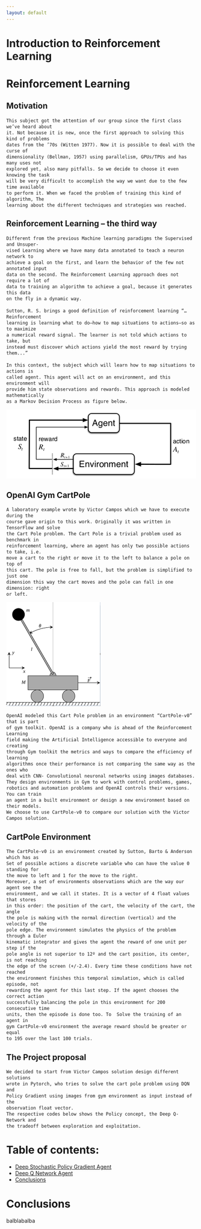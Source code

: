 ```yaml
---
layout: default
---
```



# Introduction to Reinforcement Learning

# Reinforcement Learning

## Motivation

    This subject got the attention of our group since the first class we’ve heard about
    it. Not because it is new, once the first approach to solving this kind of problems
    dates from the ’70s (Witten 1977). Now it is possible to deal with the curse of 
    dimensionality (Bellman, 1957) using parallelism, GPUs/TPUs and has many uses not 
    explored yet, also many pitfalls. So we decide to choose it even knowing the task 
    will be very difficult to accomplish the way we want due to the few time available
    to perform it. When we faced the problem of training this kind of algorithm, The 
    learning about the different techniques and strategies was reached.

## Reinforcement Learning – the third way

    Different from the previous Machine learning paradigms the Supervised and Unsuper-
    vised Learning where we have many data annotated to teach a neuron network to 
    achieve a goal on the first, and learn the behavior of the few not annotated input 
    data on the second. The Reinforcement Learning approach does not require a lot of 
    data to training an algorithm to achieve a goal, because it generates this data 
    on the fly in a dynamic way.
    
    Sutton, R. S. brings a good definition of reinforcement learning “… Reinforcement 
    learning is learning what to do—how to map situations to actions—so as to maximize
    a numerical reward signal. The learner is not told which actions to take, but 
    instead must discover which actions yield the most reward by trying them...”
    
    In this context, the subject which will learn how to map situations to actions is 
    called agent. This agent will act on an environment, and this environment will 
    provide him state observations and rewards. This approach is modeled mathematically
    as a Markov Decision Process as figure below.
    
![Octocat](assets/images/intromdp.png)

##  OpenAI Gym CartPole

    A laboratory example wrote by Victor Campos which we have to execute during the 
    course gave origin to this work. Originally it was written in TensorFlow and solve
    the Cart Pole problem. The Cart Pole is a trivial problem used as benchmark in 
    reinforcement learning, where an agent has only two possible actions to take, i.e. 
    move a cart to the right or move it to the left to balance a pole on top of 
    this cart. The pole is free to fall, but the problem is simplified to just one 
    dimension this way the cart moves and the pole can fall in one dimension: right 
    or left.

![Octocat](assets/images/cartpole.png)
    
    OpenAI modeled this Cart Pole problem in an environment “CartPole-v0” that is part
    of gym toolkit. OpenAI is a company who is ahead of the Reinforcement Learning 
    field making the Artificial Intelligence accessible to everyone and creating 
    through Gym toolkit the metrics and ways to compare the efficiency of learning 
    algorithms once their performance is not comparing the same way as the ones who 
    deal with CNN- Convolutional neuronal networks using images databases. 
    They design environments in Gym to work with control problems, games, 
    robotics and automation problems and OpenAI controls their versions. You can train
    an agent in a built environment or design a new environment based on their models. 
    We choose to use CartPole-v0 to compare our solution with the Victor Campos solution.

## CartPole Environment

    The CartPole-v0 is an environment created by Sutton, Barto & Anderson which has as
    Set of possible actions a discrete variable who can have the value 0 standing for 
    the move to left and 1 for the move to the right. 
    Moreover, a set of environments observations which are the way our agent see the 
    environment, and we call it states. It is a vector of 4 float values that stores 
    in this order: the position of the cart, the velocity of the cart, the angle 
    the pole is making with the normal direction (vertical) and the velocity of the
    pole edge. The environment simulates the physics of the problem through a Euler 
    kinematic integrator and gives the agent the reward of one unit per step if the 
    pole angle is not superior to 12º and the cart position, its center, is not reaching
    the edge of the screen (+/-2.4). Every time these conditions have not reached 
    the environment finishes this temporal simulation, which is called episode, not 
    rewarding the agent for this last step. If the agent chooses the correct action 
    successfully balancing the pole in this environment for 200 consecutive time 
    units, then the episode is done too. To  Solve the training of an agent in 
    gym CartPole-v0 environment the average reward should be greater or equal 
    to 195 over the last 100 trials.

## The Project proposal

    We decided to start from Victor Campos solution design different solutions 
    wrote in Pytorch, who tries to solve the cart pole problem using DQN and 
    Policy Gradient using images from gym environment as input instead of the 
    observation float vector.
    The respective codes below shows the Policy concept, the Deep Q-Network and 
    the tradeoff between exploration and exploitation.


# Table of contents:
* [Deep Stochastic Policy Gradient Agent](polgrad.html)
* [Deep Q Network Agent](dqn.html)
* [Conclusions]()

# Conclusions

balblabalba
